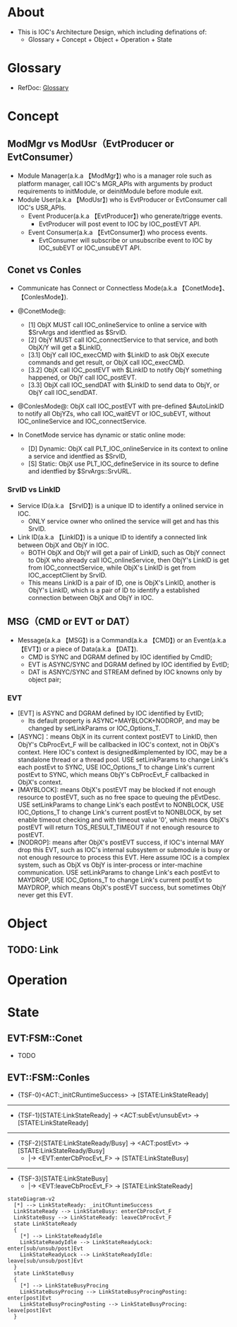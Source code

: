 # About

* This is IOC's Architecture Design, which including definations of:
  * Glossary + Concept + Object + Operation + State

# Glossary
* RefDoc: [Glossary](./README_Glossary.md)

# Concept


## ModMgr vs ModUsr（EvtProducer or EvtConsumer）

* Module Manager(a.k.a 【ModMgr】) who is a manager role such as platform manager, call IOC's MGR_APIs with arguments by product requirements to initModule, or deinitModule before module exit.
* Module User(a.k.a 【ModUsr】) who is EvtProducer or EvtConsumer call IOC's USR_APIs.
  * Event Producer(a.k.a 【EvtProducer】) who generate/trigge events.
    * EvtProducer will post event to IOC by IOC_postEVT API.
  * Event Consumer(a.k.a 【EvtConsumer】) who process events.
    * EvtConsumer will subscribe or unsubscribe event to IOC by IOC_subEVT or IOC_unsubEVT API.

## Conet vs Conles

* Communicate has Connect or Connectless Mode(a.k.a 【ConetMode】、【ConlesMode】).
* @ConetMode@:
  * [1] ObjX MUST call IOC_onlineService to online a service with $SrvArgs and identfied as $SrvID.
  * [2] ObjY MUST call IOC_connectService to that service, and both ObjX/Y will get a $LinkID,
  * [3.1] ObjY call IOC_execCMD with $LinkID to ask ObjX execute commands and get result, or ObjX call IOC_execCMD.
  * [3.2] ObjX call IOC_postEVT with $LinkID to notify ObjY something happened, or ObjY call IOC_postEVT.
  * [3.3] ObjX call IOC_sendDAT with $LinkID to send data to ObjY, or ObjY call IOC_sendDAT.
* @ConlesMode@: ObjX call IOC_postEVT with pre-defined $AutoLinkID to notify all ObjYZs, who call IOC_waitEVT or IOC_subEVT, without IOC_onlineService and IOC_connectService.

* In ConetMode service has dynamic or static online mode:
  * [D] Dynamic: ObjX call PLT_IOC_onlineService in its context to online a service and identfied as $SrvID,
  * [S] Static: ObjX use PLT_IOC_defineService in its source to define and identfied by $SrvArgs::SrvURL.

### SrvID vs LinkID
* Service ID(a.k.a 【SrvID】) is a unique ID to identify a onlined service in IOC.
  * ONLY service owner who onlined the service will get and has this SrvID.
* Link ID(a.k.a 【LinkID】) is a unique ID to identify a connected link between ObjX and ObjY in IOC.
  * BOTH ObjX and ObjY will get a pair of LinkID, such as ObjY connect to ObjX who already call IOC_onlineService, then ObjY's LinkID is get from IOC_connectService, while ObjX's LinkID is get from IOC_acceptClient by SrvID.
  * This means LinkID is a pair of ID, one is ObjX's LinkID, another is ObjY's LinkID, which is a pair of ID to identify a established connection between ObjX and ObjY in IOC.

## MSG（CMD or EVT or DAT）

* Message(a.k.a 【MSG】) is a Command(a.k.a 【CMD】) or an Event(a.k.a 【EVT】) or a piece of Data(a.k.a 【DAT】).
  * CMD is SYNC and DGRAM defined by IOC identified by CmdID;
  * EVT is ASYNC/SYNC and DGRAM defined by IOC identified by EvtID;
  * DAT is ASNYC/SYNC and STREAM defined by IOC knowns only by object pair;

### EVT

* [EVT] is ASYNC and DGRAM defined by IOC identified by EvtID;
  * Its default property is ASYNC+MAYBLOCK+NODROP, and may be changed by setLinkParams or IOC_Options_T.
* [ASYNC]：means ObjX in its current context postEVT to LinkID,
      then ObjY's CbProcEvt_F will be callbacked in IOC's context, not in ObjX's context.
      Here IOC's context is designed&implemented by IOC, may be a standalone thread or a thread pool.
      USE setLinkParams to change Link's each postEvt to SYNC,
      USE IOC_Options_T to change Link's current postEvt to SYNC,
          which means ObjY's CbProcEvt_F callbacked in ObjX's context.
* [MAYBLOCK]: means ObjX's postEVT may be blocked if not enough resource to postEVT,
      such as no free space to queuing the pEvtDesc.
      USE setLinkParams to change Link's each postEvt to NONBLOCK,
      USE IOC_Options_T to change Link's current postEvt to NONBLOCK,
          by set enable timeout checking and with timeout value '0',
          which means ObjX's postEVT will return TOS_RESULT_TIMEOUT if not enough resource to postEVT.
* [NODROP]: means after ObjX's postEVT success, if IOC's internal MAY drop this EVT,
      such as IOC's internal subsystem or submodule is busy or not enough resource to process this EVT.
      Here assume IOC is a complex system, such as ObjX vs ObjY is inter-process or inter-machine communication.
      USE setLinkParams to change Link's each postEvt to MAYDROP,
      USE IOC_Options_T to change Link's current postEvt to MAYDROP,
          which means ObjX's postEVT success, but sometimes ObjY never get this EVT.

# Object

## TODO: Link

# Operation

# State

## EVT:FSM::Conet

* TODO

## EVT::FSM::Conles

* {TSF-0}\<ACT:_initCRuntimeSuccess>  -> [STATE:LinkStateReady]

---

* {TSF-1}[STATE:LinkStateReady]  ->  \<ACT:subEvt/unsubEvt>   -> [STATE:LinkStateReady]

---

* {TSF-2}[STATE:LinkStateReady/Busy]  ->  \<ACT:postEvt>    -> [STATE:LinkStateReady/Busy]
  * |-> \<EVT:enterCbProcEvt_F>  ->  [STATE:LinkStateBusy]

---

* {TSF-3}[STATE:LinkStateBusy]
  * |-> \<EVT:leaveCbProcEvt_F>  ->  [STATE:LinkStateReady]

```mermaid
stateDiagram-v2
  [*] --> LinkStateReady: _initCRuntimeSuccess
  LinkStateReady --> LinkStateBusy: enterCbProcEvt_F
  LinkStateBusy --> LinkStateReady: leaveCbProcEvt_F
  state LinkStateReady
  {
    [*] --> LinkStateReadyIdle
    LinkStateReadyIdle --> LinkStateReadyLock: enter[sub/unsub/post]Evt
    LinkStateReadyLock --> LinkStateReadyIdle: leave[sub/unsub/post]Evt
  }
  state LinkStateBusy
  {
    [*] --> LinkStateBusyProcing
    LinkStateBusyProcing --> LinkStateBusyProcingPosting: enter[post]Evt
    LinkStateBusyProcingPosting --> LinkStateBusyProcing: leave[post]Evt
  }
  
```
